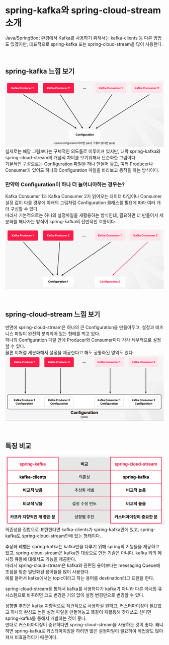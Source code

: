 # spring-kafka와 spring-cloud-stream 소개

Java/SpringBoot 환경에서 Kafka를 사용하기 위해서는 kafka-clients 등 다른 방법도 있겠지만, 대표적으로 spring-kafka 또는 spring-cloud-stream을 많이 사용한다.

<br>

## spring-kafka 느낌 보기
![spring-kafka](../../../md_resource/spring-kafka1.PNG)  
실제로는 해당 그림보다는 구체적인 의도들로 이루어져 있지만, 대략 spring-kafka와 spring-cloud-stream의 개념적 차이를 보기위해서 단순화한 그림이다.  
기본적인 구성으로는 Configuration 파일을 하나 만들어 놓고, 여러 Producer나 Consumer가 있어도 하나의 Configuration 파일을 바라보고 동작을 하는 방식이다.  

### 만약에 Configuration이 하나 더 늘어나야하는 경우는?  

Kafka Consumer 1과 Kafka Consumer 2가 읽어오는 데이터 타입이나 Consumer 설정 값이 다를 경우에 아래의 그림처럼 Configuration 클래스를 필요에 따라 여러 개 더 구성할 수 있다.  
따라서 기본적으로는 하나의 설정파일을 재활용하는 방식인데, 필요하면 더 만들어서 세분화를 해나가는 방식이 spring-kafka의 전반적인 흐름이다.  

![spring-kafka](../../../md_resource/spring-kafka2.PNG)

<br>

## spring-cloud-stream 느낌 보기
반면에 spring-cloud-stream은 하나의 큰 Configuration을 만들어두고, 설정과 비즈니스 파일이 완전히 분리되어 있는 형태를 띄고 있다.  
하나의 Configuration 파일 안에 Producer와 Consumer마다 각각 세부적으로 설정 할 수 있다.  
물론 이처럼 세분화해서 설정을 제공한다고 해도 공통화된 영역도 있다.  
![spring-cloud-stream](../../../md_resource/spring-cloud-stream.PNG)

<br>

## 특징 비교
![spring-kafka vs spring-cloud-stream](../../../md_resource/spring-kafka%20vs%20spring-cloud-stream.PNG)  
의존성을 집합으로 표현한다면 kafka-clients가 spring-kafka안에 있고, spring-kafka도 spring-cloud-stream안에 있는 형태이다.  

추상화 레벨은 spring-kafka는 kafka만을 다루기 위해 spring의 기능들을 제공하고 있고, spring-cloud-stream은 kafka만 대상으로 만든 기술은 아니다. kafka 외의 메시징 큐들에 대해서도 기능을 제공한다.  
따라서 spring-cloud-stream은 kafka와 관련된 용어보다는 messaging Queue에 초점을 맞춘 일반화된 용어들을 많이 사용한다.  
예를 들어서 kafka에서는 topic이라고 하는 용어를 destination라고 표현을 한다.  

spring-cloud-stream을 통해서 kafka를 사용하다가 kafka가 아니라 다른 메시징 큐 시스템으로 바꾸려면 코드 변경은 거의 없이 설정 변경만으로 변경할 수 있다.  

성향별 추천은 kafka 지향적으로 직관적으로 사용하길 원하고, 커스터마이징이 필요없고 하나의 완성도 높은 설정 파일을 만들어놓고 똑같이 재활용해 갖다쓰고 싶다면 spring-kafka를 통해서 개발하는 것이 좋다.  
반대로 커스터마이징이 중요하다면 spring-cloud-stream을 사용하는 것이 좋다. 왜냐하면 spring-kafka로 커스터마이징을 하려면 많은 설정파일이 필요하여 작업량도 많아져서 비효율적이기 때문이다.
